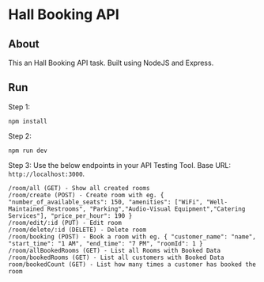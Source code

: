 # Hall Booking API

## About

This an Hall Booking API task. Built using NodeJS and Express.

## Run

Step 1:

```
npm install
```

Step 2:

```
npm run dev
```

Step 3: Use the below endpoints in your API Testing Tool. Base URL: `http://localhost:3000`.

```
/room/all (GET) - Show all created rooms
/room/create (POST) - Create room with eg. { "number_of_available_seats": 150, "amenities": ["WiFi", "Well-Maintained Restrooms", "Parking","Audio-Visual Equipment","Catering Services"], "price_per_hour": 190 }
/room/edit/:id (PUT) - Edit room
/room/delete/:id (DELETE) - Delete room
/room/booking (POST) - Book a room with eg. { "customer_name": "name", "start_time": "1 AM", "end_time": "7 PM", "roomId": 1 }
/room/allBookedRooms (GET) - List all Rooms with Booked Data
/room/bookedRooms (GET) - List all customers with Booked Data
room/bookedCount (GET) - List how many times a customer has booked the room
```
